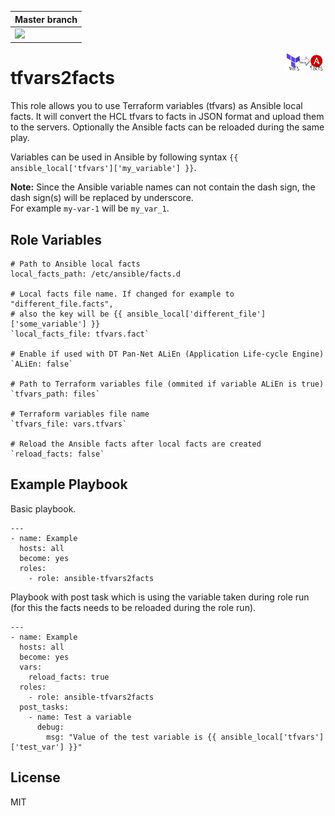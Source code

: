 | Master branch |
|:--------------|
|[![](https://github.com/MonolithProjects/ansible-tfvars2facts/workflows/molecule/badge.svg?branch=master)](https://github.com/MonolithProjects/ansible-tfvars2facts/actions)|

<img src="https://github.com/MonolithProjects/ansible-tfvars2facts/blob/media/logo_rectangle.png" width="13%" height="13%" alt="Logo" align="right"/>

tfvars2facts
=========

This role allows you to use Terraform variables (tfvars) as Ansible local facts.
It will convert the HCL tfvars to facts in JSON format and upload them to the servers.
Optionally the Ansible facts can be reloaded during the same play.  

Variables can be used in Ansible by following syntax `{{ ansible_local['tfvars']['my_variable'] }}`.  

**Note:**
Since the Ansible variable names can not contain the dash sign, the dash sign(s) will be replaced by underscore.  
For example `my-var-1` will be `my_var_1`.  

Role Variables
--------------
```
# Path to Ansible local facts  
local_facts_path: /etc/ansible/facts.d

# Local facts file name. If changed for example to "different_file.facts",
# also the key will be {{ ansible_local['different_file']['some_variable'] }}  
`local_facts_file: tfvars.fact`

# Enable if used with DT Pan-Net ALiEn (Application Life-cycle Engine)  
`ALiEn: false`

# Path to Terraform variables file (ommited if variable ALiEn is true)  
`tfvars_path: files`

# Terraform variables file name  
`tfvars_file: vars.tfvars`

# Reload the Ansible facts after local facts are created  
`reload_facts: false`
```

Example Playbook
----------------

Basic playbook.
```
---
- name: Example
  hosts: all
  become: yes
  roles:
    - role: ansible-tfvars2facts
```

Playbook with post task which is using the variable taken during role run
(for this the facts needs to be reloaded during the role run).
```
---
- name: Example
  hosts: all
  become: yes
  vars:
    reload_facts: true
  roles:
    - role: ansible-tfvars2facts
  post_tasks:
    - name: Test a variable
      debug:
        msg: "Value of the test variable is {{ ansible_local['tfvars']['test_var'] }}"
```

License
-------

MIT
